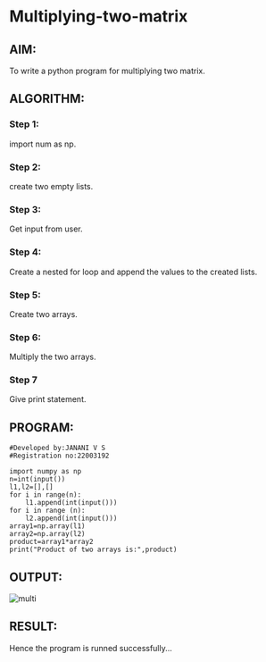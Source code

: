 # Multiplying-two-matrix

## AIM:
To write a python program for multiplying two matrix.


## ALGORITHM:

### Step 1:
import num as np.
### Step 2:
create two empty lists.
### Step 3:
Get input from user.
### Step 4:
Create a nested for loop and append the values to the created lists.
### Step 5:
Create two arrays.
### Step 6:
Multiply the two arrays.
### Step 7
Give print statement.

## PROGRAM:
```
#Developed by:JANANI V S
#Registration no:22003192

import numpy as np
n=int(input())
l1,l2=[],[]
for i in range(n):
    l1.append(int(input()))
for i in range (n):
    l2.append(int(input()))
array1=np.array(l1)
array2=np.array(l2)
product=array1*array2
print("Product of two arrays is:",product)
```

## OUTPUT:
![multi](https://user-images.githubusercontent.com/113497340/194228425-3a069b52-1d80-4ab6-8094-86358e5b7121.png)


## RESULT:
Hence the program is runned successfully...
